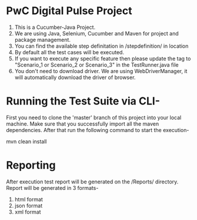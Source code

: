 # PwC Digital Pulse Project

1. This is a Cucumber-Java Project.
2. We are using Java, Selenium, Cucumber and Maven for project and package management.
3. You can find the available step definitation in /stepdefinition/ in location
4. By default all the test cases will be executed.
5. If you want to execute any specific feature then please update the tag to "Scenario_1 or Scenario_2 or Scenario_3" in the TestRunner.java file
6. You don't need to download driver. We are using WebDriverManager, it will automatically download the driver of browser.

# Running the Test Suite via CLI-

First you need to clone the 'master' branch of this project into your local machine. Make sure that you successfully import all the maven dependencies. After that run the following command to start the execution-

mvn clean install

# Reporting

After execution test report will be generated on the /Reports/ directory.
Report will be generated in 3 formats-
1. html format
2. json format
3. xml format
